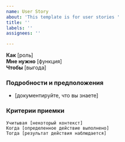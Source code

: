 ```yaml
---
name: User Story
about: 'This template is for user stories '
title: ''
labels: ''
assignees: ''

---
```


**Как** [роль]  
 **Мне нужно** [функция]  
 **Чтобы** [выгода]  
   
 ### Подробности и предположения
 * [документируйте, что вы знаете]
   
 ### Критерии приемки  
   
 ```gherkin
 Учитывая [некоторый контекст]
 Когда [определенное действие выполнено]
 Тогда [результат действия наблюдается]
 ```
